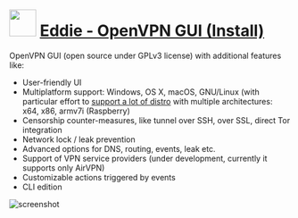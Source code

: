 ﻿# <img src="https://cdn.jsdelivr.net/gh/chtof/chocolatey-packages/automatic/eddie.install/eddie.install.png" width="48" height="48"/> [Eddie - OpenVPN GUI (Install)](https://chocolatey.org/packages/eddie.install)

OpenVPN GUI (open source under GPLv3 license) with additional features like:

- User-friendly UI
- Multiplatform support: Windows, OS X, macOS, GNU/Linux (with particular effort to [support a lot of distro](https://airvpn.org/forum/35-client-software-platforms-environments) with multiple architectures: x64, x86, armv7i (Raspberry)
- Censorship counter-measures, like tunnel over SSH, over SSL, direct Tor integration
- Network lock / leak prevention
- Advanced options for DNS, routing, events, leak etc.
- Support of VPN service providers (under development, currently it supports only AirVPN)
- Customizable actions triggered by events
- CLI edition

![screenshot](https://cdn.jsdelivr.net/gh/chtof/chocolatey-packages/automatic/eddie.install/screenshot.png)